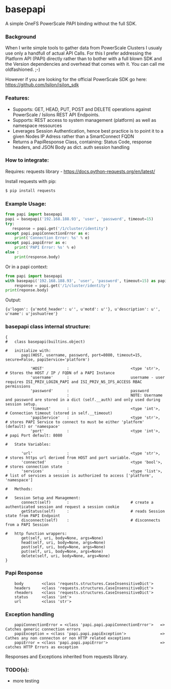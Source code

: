 # basepapi
A simple OneFS PowerScale PAPI binding without the full SDK.

### Background
When I write simple tools to gather data from PowerScale Clusters I usualy use only a handfull of actual API Calls.
For this I prefer addressing the Platform API (PAPI) directly rather than to bother with a full blown SDK and the Version dependencies and overhead that comes with it.
You can call me oldfashioned. ;-)

However if you are looking for the official PowerScale SDK go here: https://github.com/Isilon/isilon_sdk

### Features:

- Supports: GET, HEAD, PUT, POST and DELETE operations against PowerScale / Isilons REST API Endpoints.
- Supports: REST access to system management (platform) as well as namespace ressources
- Leverages Session Authentication, hence best practice is to point it to a given Nodes IP Adress rather than a SmartConnect FQDN
- Returns a PapiResponse Class, containing: Status Code, response headers, and JSON Body as dict. auth session handling

### How to integrate:

Requires: requests library - https://docs.python-requests.org/en/latest/

Install requests with pip:

```Bash
$ pip install requests
```

### Example Usage: 

```python
from papi import basepapi
papi = basepapi('192.168.188.93', 'user', 'password', timeout=15) 
try: 
   response = papi.get('/1/cluster/identity')
except papi.papiConnectionError as e:
    print('Connection Error: %s' % e)
except papi.papiError as e:
    print('PAPI Error: %s' % e)
else :
    print(response.body)
```
Or in a papi context:
```python
from papi import basepapi
with basepapi('192.168.188.93', 'user', 'password', timeout=15) as papi :
    response = papi.get('/1/cluster/identity')
print(reponse.body)
```

Output:

```
{u'logon': {u'motd_header': u'', u'motd': u''}, u'description': u'', u'name': u'joshuatree'}	
```

### basepapi class internal structure:

```
{
#   class basepapi(builtins.object)

#   initialize with:
       papi(HOST, username, password, port=8080, timeout=15, secure=False, papiService='platform')

           'HOST'          :                           <type 'str'>,  # Stores the HOST / IP / FQDN of a PAPI Instance
           'username'      :                           username - user requires ISI_PRIV_LOGIN_PAPI and ISI_PRIV_NS_IFS_ACCESS RBAC permissions
           'password'      :                           password 
                           :                           NOTE: Username and password are stored in a dict (self.__auth) and only used during session setup.
           'timeout'       :                           <type 'int'>,  # Connection timeout (stored in self.__timeout)
           'papiService'   :                           <type 'str'>,  # stores PAPI Service to connect to must be either 'platform' (default) or 'namespace'
           'port'          :                           <type 'int'>,  # papi Port default: 8080
  
#   State Variables:

       'url'               :                           <type 'str'>,  # stores https url derived from HOST and port variable.
       'connected'         :                           <type 'bool'>, # stores connection state
       'services'          :                           <type 'list'>, # list of services a session is authorized to access ['platform', 'namespace']
   
#   Methods:

#   Session Setup and Management:
       connect(self)       :                           # create a authenticated session and request a session cookie
       getStatus(self)     :                           # reads Session state from PAPI Endpoint
       disconnect(self)    :                           # disconnects from a PAPI Session

#   http function wrappers:
       get(self, uri, body=None, args=None)          
       head(self, uri, body=None, args=None)         
       post(self, uri, body=None, args=None)
       put(self, uri, body=None, args=None)
       delete(self, uri, body=None, args=None)
}

```
### Papi Response 
```
	body 		<class 'requests.structures.CaseInsensitiveDict'>
	headers 	<class 'requests.structures.CaseInsensitiveDict'>
	rheaders 	<class 'requests.structures.CaseInsensitiveDict'>
	status 		<class 'int'>
	url 		<class 'str'>
```
### Exception handling
```
	papiConnectionError = <class 'papi.papi.papiConnectionError'>   => Catches generic connection errors 
	papiException = <class 'papi.papi.papiException'>               => Cathes any non connecton or non HTTP related exceptions 
	papiError = <class 'papi.papi.papiError'>                       => catches HTTP Errors as exception
```
Responses and Exceptions inherited from requests library.

### TODO(s):

- more testing
